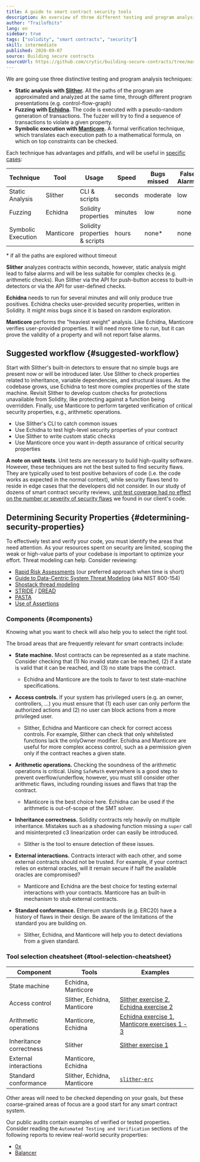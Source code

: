 ```yaml
---
title: A guide to smart contract security tools
description: An overview of three different testing and program analysis techniques
author: "Trailofbits"
lang: en
sidebar: true
tags: ["solidity", "smart contracts", "security"]
skill: intermediate
published: 2020-09-07
source: Building secure contracts
sourceUrl: https://github.com/crytic/building-secure-contracts/tree/master/program-analysis
---
```


We are going use three distinctive testing and program analysis techniques:

- **Static analysis with [Slither](/developers/tutorials/how-to-use-slither-to-find-smart-contract-bugs/).** All the paths of the program are approximated and analyzed at the same time, through different program presentations (e.g. control-flow-graph)
- **Fuzzing with [Echidna](/developers/tutorials/how-to-use-echidna-to-test-smart-contracts/).** The code is executed with a pseudo-random generation of transactions. The fuzzer will try to find a sequence of transactions to violate a given property.
- **Symbolic execution with [Manticore](/developers/tutorials/how-to-use-manticore-to-find-smart-contract-bugs/).** A formal verification technique, which translates each execution path to a mathematical formula, on which on top constraints can be checked.

Each technique has advantages and pitfalls, and will be useful in [specific cases](#determining-security-properties):

| Technique          | Tool      | Usage                         | Speed   | Bugs missed | False Alarms |
| ------------------ | --------- | ----------------------------- | ------- | ----------- | ------------ |
| Static Analysis    | Slither   | CLI & scripts                 | seconds | moderate    | low          |
| Fuzzing            | Echidna   | Solidity properties           | minutes | low         | none         |
| Symbolic Execution | Manticore | Solidity properties & scripts | hours   | none\*      | none         |

\* if all the paths are explored without timeout

**Slither** analyzes contracts within seconds, however, static analysis might lead to false alarms and will be less suitable for complex checks (e.g. arithmetic checks). Run Slither via the API for push-button access to built-in detectors or via the API for user-defined checks.

**Echidna** needs to run for several minutes and will only produce true positives. Echidna checks user-provided security properties, written in Solidity. It might miss bugs since it is based on random exploration.

**Manticore** performs the "heaviest weight" analysis. Like Echidna, Manticore verifies user-provided properties. It will need more time to run, but it can prove the validity of a property and will not report false alarms.

## Suggested workflow {#suggested-workflow}

Start with Slither's built-in detectors to ensure that no simple bugs are present now or will be introduced later. Use Slither to check properties related to inheritance, variable dependencies, and structural issues. As the codebase grows, use Echidna to test more complex properties of the state machine. Revisit Slither to develop custom checks for protections unavailable from Solidity, like protecting against a function being overridden. Finally, use Manticore to perform targeted verification of critical security properties, e.g., arithmetic operations.

- Use Slither's CLI to catch common issues
- Use Echidna to test high-level security properties of your contract
- Use Slither to write custom static checks
- Use Manticore once you want in-depth assurance of critical security properties

**A note on unit tests**. Unit tests are necessary to build high-quality software. However, these techniques are not the best suited to find security flaws. They are typically used to test positive behaviors of code (i.e. the code works as expected in the normal context), while security flaws tend to reside in edge cases that the developers did not consider. In our study of dozens of smart contract security reviews, [unit test coverage had no effect on the number or severity of security flaws](https://blog.trailofbits.com/2019/08/08/246-findings-from-our-smart-contract-audits-an-executive-summary/) we found in our client's code.

## Determining Security Properties {#determining-security-properties}

To effectively test and verify your code, you must identify the areas that need attention. As your resources spent on security are limited, scoping the weak or high-value parts of your codebase is important to optimize your effort. Threat modeling can help. Consider reviewing:

- [Rapid Risk Assessments](https://infosec.mozilla.org/guidelines/risk/rapid_risk_assessment.html) (our preferred approach when time is short)
- [Guide to Data-Centric System Threat Modeling](https://csrc.nist.gov/publications/detail/sp/800-154/draft) (aka NIST 800-154)
- [Shostack thread modeling](https://www.amazon.com/Threat-Modeling-Designing-Adam-Shostack/dp/1118809998)
- [STRIDE](<https://wikipedia.org/wiki/STRIDE_(security)>) / [DREAD](<https://wikipedia.org/wiki/DREAD_(risk_assessment_model)>)
- [PASTA](https://wikipedia.org/wiki/Threat_model#P.A.S.T.A.)
- [Use of Assertions](https://blog.regehr.org/archives/1091)

### Components {#components}

Knowing what you want to check will also help you to select the right tool.

The broad areas that are frequently relevant for smart contracts include:

- **State machine.** Most contracts can be represented as a state machine. Consider checking that (1) No invalid state can be reached, (2) if a state is valid that it can be reached, and (3) no state traps the contract.

  - Echidna and Manticore are the tools to favor to test state-machine specifications.

- **Access controls.** If your system has privileged users (e.g. an owner, controllers, ...) you must ensure that (1) each user can only perform the authorized actions and (2) no user can block actions from a more privileged user.

  - Slither, Echidna and Manticore can check for correct access controls. For example, Slither can check that only whitelisted functions lack the onlyOwner modifier. Echidna and Manticore are useful for more complex access control, such as a permission given only if the contract reaches a given state.

- **Arithmetic operations.** Checking the soundness of the arithmetic operations is critical. Using `SafeMath` everywhere is a good step to prevent overflow/underflow, however, you must still consider other arithmetic flaws, including rounding issues and flaws that trap the contract.

  - Manticore is the best choice here. Echidna can be used if the arithmetic is out-of-scope of the SMT solver.

- **Inheritance correctness.** Solidity contracts rely heavily on multiple inheritance. Mistakes such as a shadowing function missing a `super` call and misinterpreted c3 linearization order can easily be introduced.

  - Slither is the tool to ensure detection of these issues.

- **External interactions.** Contracts interact with each other, and some external contracts should not be trusted. For example, if your contract relies on external oracles, will it remain secure if half the available oracles are compromised?

  - Manticore and Echidna are the best choice for testing external interactions with your contracts. Manticore has an built-in mechanism to stub external contracts.

- **Standard conformance.** Ethereum standards (e.g. ERC20) have a history of flaws in their design. Be aware of the limitations of the standard you are building on.
  - Slither, Echidna, and Manticore will help you to detect deviations from a given standard.

### Tool selection cheatsheet {#tool-selection-cheatsheet}

| Component               | Tools                       | Examples                                                                                                                                                                                                                                                        |
| ----------------------- | --------------------------- | --------------------------------------------------------------------------------------------------------------------------------------------------------------------------------------------------------------------------------------------------------------- |
| State machine           | Echidna, Manticore          |
| Access control          | Slither, Echidna, Manticore | [Slither exercise 2](https://github.com/crytic/building-secure-contracts/blob/master/program-analysis/slither/exercise2.md), [Echidna exercise 2](https://github.com/crytic/building-secure-contracts/blob/master/program-analysis/echidna/Exercise-2.md)       |
| Arithmetic operations   | Manticore, Echidna          | [Echidna exercise 1](https://github.com/crytic/building-secure-contracts/blob/master/program-analysis/echidna/Exercise-1.md), [Manticore exercises 1 - 3](https://github.com/crytic/building-secure-contracts/tree/master/program-analysis/manticore/exercises) |
| Inheritance correctness | Slither                     | [Slither exercise 1](https://github.com/crytic/building-secure-contracts/blob/master/program-analysis/slither/exercise1.md)                                                                                                                                     |
| External interactions   | Manticore, Echidna          |
| Standard conformance    | Slither, Echidna, Manticore | [`slither-erc`](https://github.com/crytic/slither/wiki/ERC-Conformance)                                                                                                                                                                                         |

Other areas will need to be checked depending on your goals, but these coarse-grained areas of focus are a good start for any smart contract system.

Our public audits contain examples of verified or tested properties. Consider reading the `Automated Testing and Verification` sections of the following reports to review real-world security properties:

- [0x](https://github.com/trailofbits/publications/blob/master/reviews/0x-protocol.pdf)
- [Balancer](https://github.com/trailofbits/publications/blob/master/reviews/BalancerCore.pdf)
